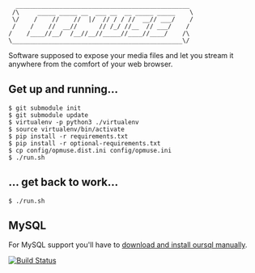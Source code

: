       ________________________________________________
     /\     _____ _____ __  ___ __  __ _____ _____    \
     \/    /    //    //  |/  // / / //  __// ___/    /
     /    /    //  __//      // /_/ //__  // ___/    /
    /    /____//__/  /__//__//_____//____//____/    /\
    \_______________________________________________\/

Software supposed to expose your media files and let you stream it anywhere
from the comfort of your web browser.

Get up and running...
---------------------

    $ git submodule init
    $ git submodule update
    $ virtualenv -p python3 ./virtualenv
    $ source virtualenv/bin/activate
    $ pip install -r requirements.txt
    $ pip install -r optional-requirements.txt
    $ cp config/opmuse.dist.ini config/opmuse.ini
    $ ./run.sh

... get back to work...
-----------------------

    $ ./run.sh

MySQL
-----

For MySQL support you'll have to [download and install oursql manually](https://launchpad.net/oursql/py3k/py3k-0.9.3).

[![Build Status](https://secure.travis-ci.org/opmuse/opmuse.png?branch=master)](http://travis-ci.org/inty/opmuse)
